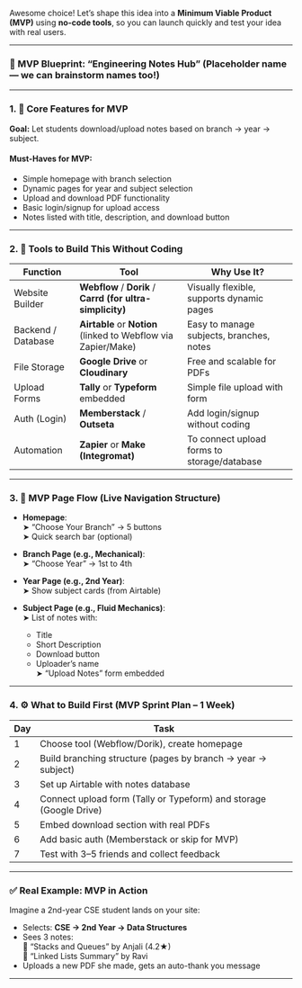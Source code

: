 Awesome choice! Let’s shape this idea into a **Minimum Viable Product (MVP)** using **no-code tools**, so you can launch quickly and test your idea with real users.

---

### 🚀 MVP Blueprint: “Engineering Notes Hub” (Placeholder name — we can brainstorm names too!)

---

### 1. 🧱 **Core Features for MVP**

**Goal:** Let students download/upload notes based on branch → year → subject.

#### Must-Haves for MVP:

- Simple homepage with branch selection
- Dynamic pages for year and subject selection
- Upload and download PDF functionality
- Basic login/signup for upload access
- Notes listed with title, description, and download button

---

### 2. 🔧 Tools to Build This Without Coding

| Function           | Tool                                                           | Why Use It?                                 |
| ------------------ | -------------------------------------------------------------- | ------------------------------------------- |
| Website Builder    | **Webflow** / **Dorik** / **Carrd (for ultra-simplicity)**     | Visually flexible, supports dynamic pages   |
| Backend / Database | **Airtable** or **Notion** (linked to Webflow via Zapier/Make) | Easy to manage subjects, branches, notes    |
| File Storage       | **Google Drive** or **Cloudinary**                             | Free and scalable for PDFs                  |
| Upload Forms       | **Tally** or **Typeform** embedded                             | Simple file upload with form                |
| Auth (Login)       | **Memberstack** / **Outseta**                                  | Add login/signup without coding             |
| Automation         | **Zapier** or **Make (Integromat)**                            | To connect upload forms to storage/database |

---

### 3. 🧩 MVP Page Flow (Live Navigation Structure)

- **Homepage**:  
  ➤ “Choose Your Branch” → 5 buttons  
  ➤ Quick search bar (optional)

- **Branch Page (e.g., Mechanical)**:  
  ➤ “Choose Year” → 1st to 4th

- **Year Page (e.g., 2nd Year)**:  
  ➤ Show subject cards (from Airtable)

- **Subject Page (e.g., Fluid Mechanics)**:  
  ➤ List of notes with:
  - Title
  - Short Description
  - Download button
  - Uploader’s name  
    ➤ “Upload Notes” form embedded

---

### 4. ⚙️ What to Build First (MVP Sprint Plan – 1 Week)

| Day | Task                                                               |
| --- | ------------------------------------------------------------------ |
| 1   | Choose tool (Webflow/Dorik), create homepage                       |
| 2   | Build branching structure (pages by branch → year → subject)       |
| 3   | Set up Airtable with notes database                                |
| 4   | Connect upload form (Tally or Typeform) and storage (Google Drive) |
| 5   | Embed download section with real PDFs                              |
| 6   | Add basic auth (Memberstack or skip for MVP)                       |
| 7   | Test with 3–5 friends and collect feedback                         |

---

### ✅ Real Example: MVP in Action

Imagine a 2nd-year CSE student lands on your site:

- Selects: **CSE → 2nd Year → Data Structures**
- Sees 3 notes:  
  📄 “Stacks and Queues” by Anjali (4.2★)  
  📄 “Linked Lists Summary” by Ravi
- Uploads a new PDF she made, gets an auto-thank you message

---
